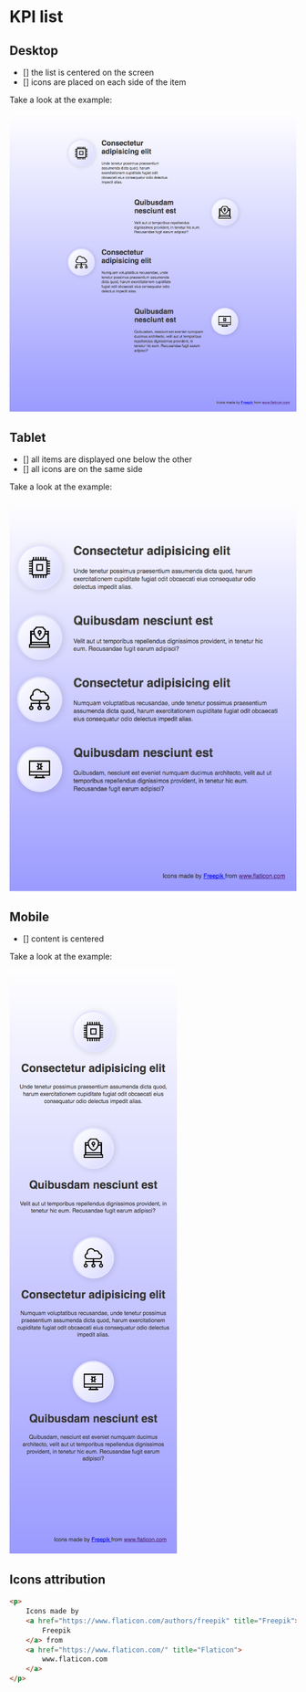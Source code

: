 # KPI list

## Desktop

* [] the list is centered on the screen
* [] icons are placed on each side of the item

Take a look at the example:

![example](kpi-list-desktop-example.png)

## Tablet

* [] all items are displayed one below the other
* [] all icons are on the same side

Take a look at the example:

![example](kpi-list-tablet-example.png)

## Mobile

* [] content is centered

Take a look at the example:

![example](kpi-list-mobile-example.png)

## Icons attribution

```html
<p>
    Icons made by 
    <a href="https://www.flaticon.com/authors/freepik" title="Freepik">
        Freepik
    </a> from 
    <a href="https://www.flaticon.com/" title="Flaticon">
        www.flaticon.com
    </a>  
</p>
```